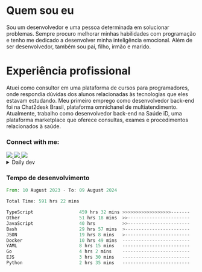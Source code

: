 # Quem sou eu
Sou um desenvolvedor e uma pessoa determinada em solucionar problemas. Sempre procuro melhorar minhas habilidades com programação e tenho me dedicado a desenvolver minha inteligência emocional. Além de ser desenvolvedor, também sou pai, filho, irmão e marido.

# Experiência profissional
Atuei como consultor em uma plataforma de cursos para programadores, onde respondia dúvidas dos alunos relacionadas às tecnologias que eles estavam estudando.
Meu primeiro emprego como desenvolvedor back-end foi na Chat2desk Brasil, plataforma omnichanel de multiatendimento.
Atualmente, trabalho como desenvolvedor back-end na Saúde iD, uma plataforma marketplace que oferece consultas, exames e procedimentos relacionados à saúde.

### Connect with me:
<a href="https://www.linkedin.com/in/theusmoreira" target="_blank" >
<img src="https://img.shields.io/badge/linkedin-%230077B5.svg?&style=for-the-badge&logo=linkedin&logoColor=white ">
</a>
<a href="https://www.instagram.com/matheus.s.moreira/" target="_blank">
<img src="https://img.shields.io/badge/instagram-%23E4405F.svg?&style=for-the-badge&logo=instagram&logoColor=white">
</a>
<a href="mailto:matheussm301@gmail.com"  target="_blank">
<img src="https://img.shields.io/badge/gmail-%23E4405F.svg?&style=for-the-badge&logo=gmail&logoColor=white">
</a>


<details>
  <summary>Daily dev </summary>
<p>
  <a href="https://app.daily.dev/matheussantos"><img src="https://github.com/matheus-santos-moreira/matheus-santos-moreira/blob/master/devcard.svg" width="200" alt="Matheus Santos's Dev Card"/></a>
 </p>
</details>

<h3>Tempo de desenvolvimento</h3>

<!--START_SECTION:waka-->

```rust
From: 10 August 2023 - To: 09 August 2024

Total Time: 591 hrs 22 mins

TypeScript                 459 hrs 32 mins >>>>>>>>>>>>>>>>>>-------   71.50 %
Other                      51 hrs 18 mins  >>-----------------------   07.98 %
JavaScript                 40 hrs          >>-----------------------   06.22 %
Bash                       29 hrs 57 mins  >------------------------   04.66 %
JSON                       19 hrs 8 mins   >------------------------   02.98 %
Docker                     10 hrs 49 mins  -------------------------   01.68 %
YAML                       8 hrs 15 mins   -------------------------   01.28 %
Go                         4 hrs 2 mins    -------------------------   00.63 %
EJS                        3 hrs 30 mins   -------------------------   00.55 %
Python                     2 hrs 35 mins   -------------------------   00.40 %
```

<!--END_SECTION:waka-->
